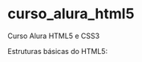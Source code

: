 # curso_alura_html5
Curso Alura HTML5  e CSS3

Estruturas básicas do HTML5:
   <html>
   <head>
   <body>
   <title>
   <h1>
   <p>
   <em>
   <strong>
   
Customização com CSS3:
	Style:
	   font-size;
	   text-align;
	   color;
	   background;
